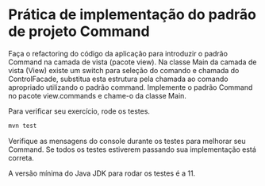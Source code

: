# Prática de implementação do padrão de projeto Command

Faça o refactoring do código da aplicação para introduzir o padrão Command na camada de vista (pacote view).
Na classe Main da camada de vista (View) existe um switch para seleção do comando e chamada do ControlFacade, substitua esta estrutura pela chamada ao comando apropriado utilizando o padrão command. Implemente o padrão Command no pacote view.commands e chame-o da classe Main.

Para verificar seu exercício, rode os testes.

```bash
mvn test
```

Verifique as mensagens do console durante os testes para melhorar seu Command. Se todos os testes estiverem passando sua implementação está correta.

A versão mínima do Java JDK para rodar os testes é a 11.
